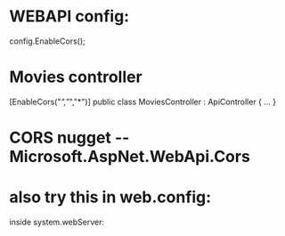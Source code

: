 # WEBAPI config:
config.EnableCors();

# Movies controller
[EnableCors("*","*","*")]
public class MoviesController : ApiController
{ ... }

# CORS nugget -- Microsoft.AspNet.WebApi.Cors

# also try this in web.config: 
inside system.webServer:
  <httpProtocol>
    <customHeaders>
      <add name="Access-Control-Allow-Origin" value="*" />
    </customHeaders>
  </httpProtocol>
